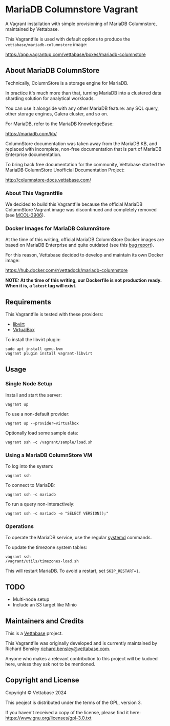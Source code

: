 # MariaDB Columnstore Vagrant

A Vagrant installation with simple provisioning of MariaDB Columnstore, maintained by Vettabase.

This Vagrantfile is used with default options to produce the `vettabase/mariadb-columnstore`
image:

https://app.vagrantup.com/vettabase/boxes/mariadb-columnstore

## About MariaDB ColumnStore

Technically, ColumnStore is a storage engine for MariaDB.

In practice it's much more than that, turning MariaDB into a clustered
data sharding solution for analytical workloads.

You can use it alongside with any other MariaDB feature: any SQL query,
other storage engines, Galera cluster, and so on.

For MariaDB, refer to the MariaDB KnowledgeBase:

https://mariadb.com/kb/

ColumnStore documentation was taken away from the MariaDB KB,
and replaced with incomplete, non-free documentation that is part
of MariaDB Enterprise documentation.

To bring back free documentation for the community, Vettabase started
the MariaDB ColumnStore Unofficial Documentation Project:

http://columnstore-docs.vettabase.com/

### About This Vagrantfile

We decided to build this Vagrantfile because the official MariaDB
ColumnStore Vagrant image was discontinued and completely removed
(see [MCOL-3906](https://jira.mariadb.org/browse/MCOL-3906)).

### Docker Images for MariaDB ColumnStore

At the time of this writing, official MariaDB ColumnStore Docker images
are based on MariaDB Enterprise and quite outdated (see this
[bug report](https://jira.mariadb.org/browse/MCOL-5646)).

For this reason, Vettabase decided to develop and maintain its own Docker
image:

https://hub.docker.com/r/vettadock/mariadb-columnstore

**NOTE: At the time of this writing, our Dockerfile is not production ready.
When it is, a `latest` tag will exist.**

## Requirements

This Vagrantfile is tested with these providers:
  * [libvirt](https://vagrant-libvirt.github.io/vagrant-libvirt/)
  * [VirtualBox](https://developer.hashicorp.com/vagrant/docs/providers/virtualbox)

To install the libvirt plugin:

    sudo apt install qemu-kvm
    vagrant plugin install vagrant-libvirt

## Usage

### Single Node Setup

Install and start the server:

    vagrant up

To use a non-default provider:

    vagrant up --provider=virtualbox

Optionally load some sample data:

    vagrant ssh -c /vagrant/sample/load.sh

### Using a MariaDB ColumnStore VM

To log into the system:

    vagrant ssh

To connect to MariaDB:

    vagrant ssh -c mariadb

To run a query non-interactively:

    vagrant ssh -c mariadb -e "SELECT VERSION();"

### Operations

To operate the MariaDB service, use the regular [systemd](https://www.freedesktop.org/wiki/Software/systemd/)
commands.

To update the timezone system tables:

    vagrant ssh
    /vagrant/utils/timezones-load.sh

This will restart MariaDB. To avoid a restart, set `SKIP_RESTART=1`.

## TODO

* Multi-node setup
* Include an S3 target like Minio

## Maintainers and Credits

This is a [Vettabase](https://vettabase.com) project.

This Vagrantfile was originally developed and is currently maintained
by Richard Bensley <richard.bensley@vettabase.com>.

Anyone who makes a relevant contribution to this project will be
kudoed here, unless they ask not to be mentioned.

## Copyright and License

Copyright © Vettabase 2024

This peoject is distributed under the terms of the GPL, version 3.

If you haven't received a copy of the license, please find it here:
https://www.gnu.org/licenses/gpl-3.0.txt
